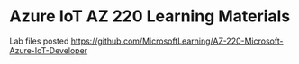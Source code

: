 # Azure IoT AZ 220 Learning Materials
Lab files posted  https://github.com/MicrosoftLearning/AZ-220-Microsoft-Azure-IoT-Developer

